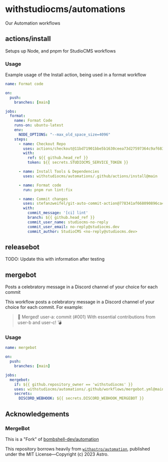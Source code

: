 # withstudiocms/automations

Our Automation workflows

## actions/install

Setups up Node, and pnpm for StudioCMS workflows

### Usage

Example usage of the Install action, being used in a format workflow

```yml
name: Format code

on:
  push:
    branches: [main]

jobs:
  format:
    name: Format Code
    runs-on: ubuntu-latest
    env:
      NODE_OPTIONS: "--max_old_space_size=4096"
    steps:
      - name: Checkout Repo
        uses: actions/checkout@11bd71901bbe5b1630ceea73d27597364c9af683 # v4.2.2
        with:
          ref: ${{ github.head_ref }}
          token: ${{ secrets.STUDIOCMS_SERVICE_TOKEN }}

      - name: Install Tools & Dependencies
        uses: withstudiocms/automations/.github/actions/install@main

      - name: Format code
        run: pnpm run lint:fix

      - name: Commit changes
        uses: stefanzweifel/git-auto-commit-action@778341af668090896ca464160c2def5d1d1a3eb0 # v6.0.1
        with:
          commit_message: '[ci] lint'
          branch: ${{ github.head_ref }}
          commit_user_name: studiocms-no-reply
          commit_user_email: no-reply@studiocms.dev
          commit_author: StudioCMS <no-reply@studiocms.dev>
```

## releasebot

TODO: Update this with information after testing

## mergebot

Posts a celebratory message in a Discord channel of your choice for each commit

This workflow posts a celebratory message in a Discord channel of your choice for each commit. For example:

> 🥳 Merged! user-a: commit (#001)
> With essential contributions from user-b and user-c! 💣

### Usage

```yml
name: mergebot

on:
  push:
    branches: [main]

jobs:
  mergebot:
    if: ${{ github.repository_owner == 'withstudiocms' }}
    uses: withstudiocms/automations/.github/workflows/mergebot.yml@main
    secrets:
      DISCORD_WEBHOOK: ${{ secrets.DISCORD_WEBHOOK_MERGEBOT }}
```

## Acknowledgements

### MergeBot
This is a "Fork" of [bombshell-dev/automation](https://github.com/bombshell-dev/automation)

This repository borrows heavily from [`withastro/automation`](https://github.com/withastro/automation), published under the MIT License&mdash;Copyright (c) 2023 Astro.
